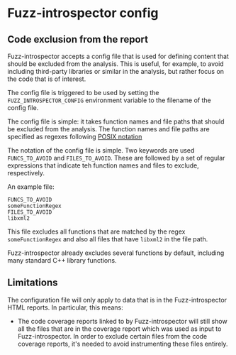 # Fuzz-introspector config

## Code exclusion from the report
Fuzz-introspector accepts a config file that is used for defining content that
should be excluded from the analysis. This is useful, for example, to avoid
including third-party libraries or similar in the analysis, but rather focus
on the code that is of interest.

The config file is triggered to be used by setting the `FUZZ_INTROSPECTOR_CONFIG`
environment variable to the filename of the config file.

The config file is simple: it takes function names and file paths that should
be excluded from the analysis. The function names and file paths are specified
as regexes following [POSIX notation](https://www.boost.org/doc/libs/1_38_0/libs/regex/doc/html/boost_regex/syntax/basic_extended.html)

The notation of the config file is simple. Two keywords are used `FUNCS_TO_AVOID` and
`FILES_TO_AVOID`. These are followed by a set of regular expressions that indicate
teh function names and files to exclude, respectively.

An example file:
```
FUNCS_TO_AVOID
someFunctionRegex
FILES_TO_AVOID
libxml2
```

This file excludes all functions that are matched by the regex `someFunctionRegex` 
and also all files that have `libxml2` in the file path.

Fuzz-introspector already excludes several functions by default, including many
standard C++ library functions.

## Limitations
The configuration file will only apply to data that is in the Fuzz-introspector HTML
reports. In particular, this means:
- The code coverage reports linked to by Fuzz-introspector will still show all the
  files that are in the coverage report which was used as input to Fuzz-introspector.
  In order to exclude certain files from the code coverage reports, it's needed to
  avoid instrumenting these files entirely.
